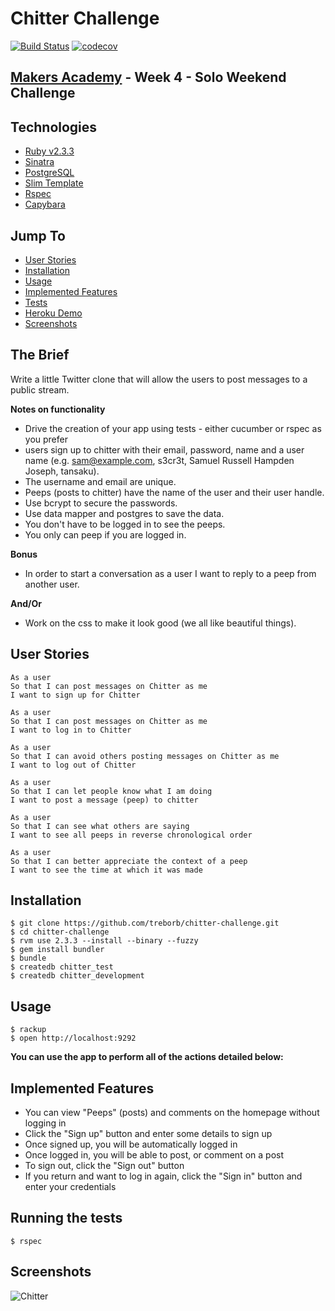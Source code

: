 # Chitter Challenge

[![Build Status](https://travis-ci.org/treborb/chitter-challenge.svg?branch=master)](https://travis-ci.org/treborb/chitter-challenge)
[![codecov](https://codecov.io/gh/treborb/chitter-challenge/branch/master/graph/badge.svg)](https://codecov.io/gh/treborb/chitter-challenge)

## [Makers Academy](http://www.makersacademy.com) - Week 4 - Solo Weekend Challenge

## Technologies
* [Ruby v2.3.3](https://www.ruby-lang.org/en/)
* [Sinatra](http://www.sinatrarb.com/)
* [PostgreSQL](https://www.postgresql.org/)
* [Slim Template](http://slim-lang.com/)
* [Rspec](http://rspec.info/)
* [Capybara](https://github.com/teamcapybara/capybara)

## Jump To
* [User Stories](#user-stories)
* [Installation](#install)
* [Usage](#usage)
* [Implemented Features](#features)
* [Tests](#tests)
* [Heroku Demo](https://robs-chitter.herokuapp.com/)
* [Screenshots](#screenshots)

## The Brief

Write a little Twitter clone that will allow the users to post messages to a public stream.

**Notes on functionality**

* Drive the creation of your app using tests - either cucumber or rspec as you prefer
* users sign up to chitter with their email, password, name and a user name (e.g. sam@example.com, s3cr3t, Samuel Russell Hampden Joseph, tansaku).
* The username and email are unique.
* Peeps (posts to chitter) have the name of the user and their user handle.
* Use bcrypt to secure the passwords.
* Use data mapper and postgres to save the data.
* You don't have to be logged in to see the peeps.
* You only can peep if you are logged in.

**Bonus**

* In order to start a conversation as a user I want to reply to a peep from another user.

**And/Or**

* Work on the css to make it look good (we all like beautiful things).

## <a name="user-stories">User Stories</a>

```
As a user
So that I can post messages on Chitter as me
I want to sign up for Chitter

As a user
So that I can post messages on Chitter as me
I want to log in to Chitter

As a user
So that I can avoid others posting messages on Chitter as me
I want to log out of Chitter

As a user
So that I can let people know what I am doing
I want to post a message (peep) to chitter

As a user
So that I can see what others are saying
I want to see all peeps in reverse chronological order

As a user
So that I can better appreciate the context of a peep
I want to see the time at which it was made
```

## <a name="install">Installation</a>
```
$ git clone https://github.com/treborb/chitter-challenge.git
$ cd chitter-challenge
$ rvm use 2.3.3 --install --binary --fuzzy
$ gem install bundler
$ bundle
$ createdb chitter_test
$ createdb chitter_development
```
## <a name="usage">Usage</a>

```
$ rackup
$ open http://localhost:9292
```

**You can use the app to perform all of the actions detailed below:**

## <a name="features">Implemented Features</a>

* You can view "Peeps" (posts) and comments on the homepage without logging in
* Click the "Sign up" button and enter some details to sign up
* Once signed up, you will be automatically logged in
* Once logged in, you will be able to post, or comment on a post
* To sign out, click the "Sign out" button
* If you return and want to log in again, click the "Sign in" button and enter your credentials

## <a name="tests">Running the tests</a>
```
$ rspec
```

## <a name="screenshots">Screenshots</a>

![Chitter](https://d541d4157b28d9cb38c5-cf41a704c6c093350fcb8a1fb943b3e5.ssl.cf5.rackcdn.com/github-readme-images/chitter/screenshot.png)
